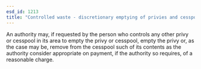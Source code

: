 ```yaml
---
esd_id: 1213
title: "Controlled waste - discretionary emptying of privies and cesspools"
---
```


An authority may, if requested by the person who controls any other privy or cesspool in its area to empty the privy or cesspool, empty the privy or, as the case may be, remove from the cesspool such of its contents as the authority consider appropriate on payment, if the authority so requires, of a reasonable charge.

